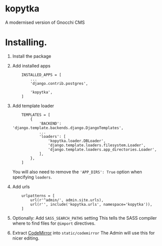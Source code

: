 # kopytka
A modernised version of Gnocchi CMS

# Installing.

1. Install the package

1. Add installed apps
    ```
        INSTALLED_APPS = [
            ...
            'django.contrib.postgres',
    
            'kopytka',
        ]
    ```

1. Add template loader
    ```
        TEMPLATES = [
            {
                'BACKEND': 'django.template.backends.django.DjangoTemplates',
                ...
                'loaders': [
                    'kopytka.loader.DBLoader',
                    'django.template.loaders.filesystem.Loader',
                    'django.template.loaders.app_directories.Loader',
                ],
            },
        ]
    ```
    You will also need to remove the `'APP_DIRS': True` option when specifying `loaders`.

1. Add urls
    ```
        urlpatterns = [
            url(r'^admin/', admin.site.urls),
            url(r'', include('kopytka.urls', namespace='kopytka')),
        ]
    ```

1. Optionally: Add `SASS_SEARCH_PATHS` setting
   This tells the SASS compiler where to find files for `@import` directives.

1. Extract [CodeMirror](http://codemirror.net) into `static/codemirror`
   The Admin will use this for nicer editing.
